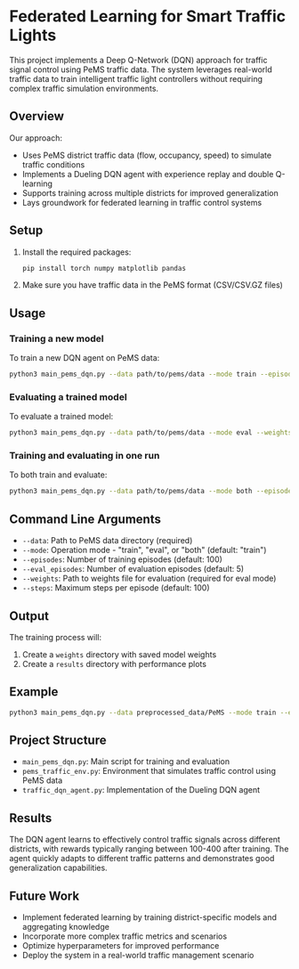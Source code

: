 # Federated Learning for Smart Traffic Lights

This project implements a Deep Q-Network (DQN) approach for traffic signal control using PeMS traffic data. The system leverages real-world traffic data to train intelligent traffic light controllers without requiring complex traffic simulation environments.

## Overview

Our approach:
- Uses PeMS district traffic data (flow, occupancy, speed) to simulate traffic conditions
- Implements a Dueling DQN agent with experience replay and double Q-learning
- Supports training across multiple districts for improved generalization
- Lays groundwork for federated learning in traffic control systems

## Setup

1. Install the required packages:
   ```bash
   pip install torch numpy matplotlib pandas
   ```

2. Make sure you have traffic data in the PeMS format (CSV/CSV.GZ files)

## Usage

### Training a new model

To train a new DQN agent on PeMS data:
```bash
python3 main_pems_dqn.py --data path/to/pems/data --mode train --episodes 50 --steps 200
```

### Evaluating a trained model

To evaluate a trained model:
```bash
python3 main_pems_dqn.py --data path/to/pems/data --mode eval --weights weights/dqn_traffic_50.pth --eval_episodes 5
```

### Training and evaluating in one run

To both train and evaluate:
```bash
python3 main_pems_dqn.py --data path/to/pems/data --mode both --episodes 50 --eval_episodes 5 --steps 200
```

## Command Line Arguments

- `--data`: Path to PeMS data directory (required)
- `--mode`: Operation mode - "train", "eval", or "both" (default: "train")
- `--episodes`: Number of training episodes (default: 100)
- `--eval_episodes`: Number of evaluation episodes (default: 5)
- `--weights`: Path to weights file for evaluation (required for eval mode)
- `--steps`: Maximum steps per episode (default: 100)

## Output

The training process will:
1. Create a `weights` directory with saved model weights
2. Create a `results` directory with performance plots

## Example

```bash
python3 main_pems_dqn.py --data preprocessed_data/PeMS --mode train --episodes 50 --steps 200
```

## Project Structure

- `main_pems_dqn.py`: Main script for training and evaluation
- `pems_traffic_env.py`: Environment that simulates traffic control using PeMS data
- `traffic_dqn_agent.py`: Implementation of the Dueling DQN agent

## Results

The DQN agent learns to effectively control traffic signals across different districts, with rewards typically ranging between 100-400 after training. The agent quickly adapts to different traffic patterns and demonstrates good generalization capabilities.

## Future Work

- Implement federated learning by training district-specific models and aggregating knowledge
- Incorporate more complex traffic metrics and scenarios
- Optimize hyperparameters for improved performance
- Deploy the system in a real-world traffic management scenario
